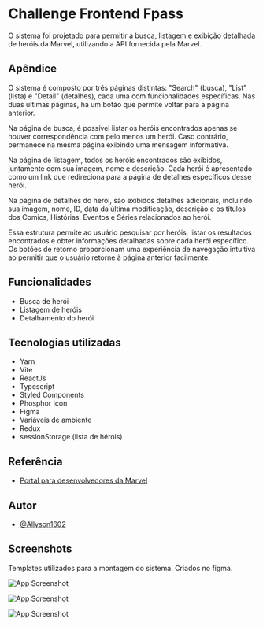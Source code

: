 
# Challenge Frontend Fpass

O sistema foi projetado para permitir a busca, listagem e exibição detalhada de heróis da Marvel, utilizando a API fornecida pela Marvel.


## Apêndice

O sistema é composto por três páginas distintas: "Search" (busca), "List" (lista) e "Detail" (detalhes), cada uma com funcionalidades específicas. Nas duas últimas páginas, há um botão que permite voltar para a página anterior.

Na página de busca, é possível listar os heróis encontrados apenas se houver correspondência com pelo menos um herói. Caso contrário, permanece na mesma página exibindo uma mensagem informativa.

Na página de listagem, todos os heróis encontrados são exibidos, juntamente com sua imagem, nome e descrição. Cada herói é apresentado como um link que redireciona para a página de detalhes específicos desse herói.

Na página de detalhes do herói, são exibidos detalhes adicionais, incluindo sua imagem, nome, ID, data da última modificação, descrição e os títulos dos Comics, Histórias, Eventos e Séries relacionados ao herói.

Essa estrutura permite ao usuário pesquisar por heróis, listar os resultados encontrados e obter informações detalhadas sobre cada herói específico. Os botões de retorno proporcionam uma experiência de navegação intuitiva ao permitir que o usuário retorne à página anterior facilmente.


## Funcionalidades

- Busca de herói
- Listagem de heróis
- Detalhamento do herói


## Tecnologias utilizadas

- Yarn
- Vite
- ReactJs
- Typescript
- Styled Components
- Phosphor Icon
- Figma
- Variáveis de ambiente
- Redux
- sessionStorage (lista de hérois)
## Referência

 - [Portal para desenvolvedores da Marvel](https://developer.marvel.com/)


## Autor

- [@Allyson1602](https://github.com/Allyson1602)


## Screenshots

Templates utilizados para a montagem do sistema.
Criados no figma.

![App Screenshot](https://i.imgur.com/g9o0wzu.png)

![App Screenshot](https://i.imgur.com/wU9uIcM.png)

![App Screenshot](https://i.imgur.com/blAPhH0.png)

